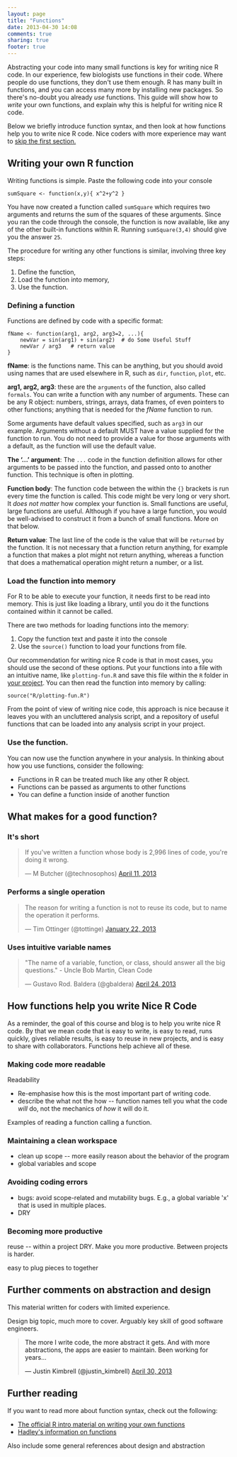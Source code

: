 ```yaml
---
layout: page
title: "Functions"
date: 2013-04-30 14:08
comments: true
sharing: true
footer: true
---
```


<!-- ## Goals for this post

1. Understand *why* to move code from in-place into a function.
2. Understand R's function syntax (argument lists, defaults, return
   semantics) and scoping rules.
 -->

Abstracting your code into many small functions is key for writing nice R code. In our experience, few biologists use functions in their code. Where people do use functions, they don't use them enough. R has many built in functions, and you can access many more by installing new packages. So there's no-doubt you already *use* functions. This guide will show how to *write* your own functions, and explain why this is helpful for writing nice R code. 

Below we briefly introduce function syntax, and then look at how functions help you to write nice R code. Nice coders with more experience may want to [skip the first section.](#niceRFunctions)

## Writing your own R function

Writing functions is simple. Paste the following code into your console

```
sumSquare <- function(x,y){ x^2+y^2 }
``` 

You have now created a function called `sumSquare` which requires two arguments and returns the sum of the squares of these arguments. Since you ran the code through the console, the function is now available, like any of the other built-in functions within R. Running `sumSquare(3,4)` should give you the answer `25`. 

The procedure for writing any other functions is similar, involving three key steps:

1. Define the function, 
2. Load the function into memory,
3. Use the function.

### Defining a function
Functions are defined by code with a specific format:

```
fName <- function(arg1, arg2, arg3=2, ...){
    newVar = sin(arg1) + sin(arg2)  # do Some Useful Stuff
    newVar / arg3   # return value 
}
```

**fName**: is the functions name. This can be anything, but you should avoid using names that are used elsewhere in R, such as `dir`, `function`, `plot`, etc. 

**arg1, arg2, arg3**: these are the `arguments` of the function, also called `formals`. You can write a function with any number of arguments. These can be any R object: numbers, strings, arrays, data frames, of even pointers to other functions; anything that is needed for the *fName* function to run.

Some arguments have default values specified, such as `arg3` in our example. Arguments without a default MUST have a value supplied for the function to run. You do not need to provide a value for those arguments with a default, as the function will use the default value.

**The ‘...’ argument**: The `...` code in the function definition allows for other arguments to be passed into the function, and passed onto to another function. This technique is often in plotting.

**Function body**: The function code between the within the `{}` brackets is run every time the function is called. This code might be very long or very short. It *does not matter* how complex your function is. Small functions are useful, large functions are useful. Although if you have a large function, you would be well-advised to construct it from a bunch of small functions. More on that below.

**Return value**: The last line of the code is the value that will be `returned` by the function. It is not necessary that a function return anything, for example a function that makes a plot might not return anything, whereas a function that does a mathematical operation might return a number, or a list. 

### Load the function into memory
For R to be able to execute your function, it needs first to be read into memory. This is just like loading a library, until you do it the functions contained within it cannot be called.

There are two methods for loading functions into the memory:

1. Copy the function text and paste it into the console 
2. Use the `source()` function to load your functions from file.

Our recommendation for writing nice R code is that in most cases, you should use the second of these options. Put your functions into a file with an intuitive name, like `plotting-fun.R` and save this file within the `R` folder in [your project](http://nicercode.github.io/blog/2013-04-05-projects/). You can then read the function into memory by calling:

```
source("R/plotting-fun.R")
```

From the point of view of writing nice code, this approach is nice because it leaves you with an uncluttered analysis script, and a repository of useful functions that can be loaded into any analysis script in your project.

### Use the function.
 
You can now use the function anywhere in your analysis. In thinking about how you use functions, consider the following:

- Functions in R can be treated much like any other R object. 
- Functions can be passed as arguments to other functions
- You can define a function inside of another function

## What makes for a good function?

### It's short 
<blockquote class="twitter-tweet"><p>If you've written a function whose body is 2,996 lines of code, you're doing it wrong.</p>&mdash; M Butcher (@technosophos) <a href="https://twitter.com/technosophos/status/322392537983746049">April 11, 2013</a></blockquote>
<script async src="//platform.twitter.com/widgets.js" charset="utf-8"></script>

### Performs a single operation

<blockquote class="twitter-tweet"><p>The reason for writing a function is not to reuse its code, but to name the operation it performs.</p>&mdash; Tim Ottinger (@tottinge) <a href="https://twitter.com/tottinge/status/293776089099153408">January 22, 2013</a></blockquote>
<script async src="//platform.twitter.com/widgets.js" charset="utf-8"></script>

### Uses intuitive variable names

<blockquote class="twitter-tweet"><p>"The name of a variable, function, or class, should answer all the big questions." - Uncle Bob Martin, Clean Code</p>&mdash; Gustavo Rod. Baldera (@gbaldera) <a href="https://twitter.com/gbaldera/status/327063173721100288">April 24, 2013</a></blockquote>
<script async src="//platform.twitter.com/widgets.js" charset="utf-8"></script>


## <a id="niceRFunctions"> How functions help you write Nice R Code

As a reminder, the goal of this course and blog is to help you write nice R code. By that we mean code that is easy to write, is easy to read, runs quickly, gives reliable results, is easy to reuse in new projects, and is easy to share with collaborators. Functions help achieve all of these. 

### Making code more readable

Readability

- Re-emphasise how this is  the most important part of writing code.
- describe the what not the how -- function names tell you what the
    code *will* do, not the mechanics of *how* it will do it.

Examples of reading a function calling a function.

### Maintaining a clean workspace 
- clean up scope -- more easily reason about the behavior of the program
- global variables and scope

### Avoiding coding errors 
  
  - bugs: avoid scope-related and mutability bugs.  E.g., a global
    variable 'x' that is used in multiple places.
  - DRY 
  
### Becoming more productive

reuse -- within a project DRY. Make you more productive.  Between projects is harder.

easy to plug pieces to together

## Further comments on abstraction and design

This material written for  coders with limited experience. 

Design big topic, much more to cover. Arguably key skill of good software engineers.

<blockquote class="twitter-tweet"><p>The more I write code, the more abstract it gets. And with more abstractions, the apps are easier to maintain. Been working for years...</p>&mdash; Justin Kimbrell (@justin_kimbrell) <a href="https://twitter.com/justin_kimbrell/status/329054399425019906">April 30, 2013</a></blockquote>
<script async src="//platform.twitter.com/widgets.js" charset="utf-8"></script>


## Further reading

If you want to read more about function syntax, check out the following:

- [The official R intro material on writing your own functions](http://cran.r-project.org/doc/manuals/R-intro.html#Writing-your-own-R-intro.html#Writing-your-own-functions)
- [Hadley's information on functions](https://github.com/hadley/devtools/wiki/Functions)

Also include some general references about design and abstraction


